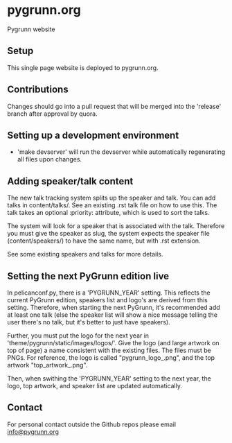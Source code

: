 pygrunn.org
===========

Pygrunn website


Setup
-----

This single page website is deployed to pygrunn.org.


Contributions
-------------

Changes should go into a pull request that will be merged into the 'release' branch after approval by quora.


Setting up a development environment
------------------------------------

* 'make devserver' will run the devserver while automatically regenerating all files upon changes.


Adding speaker/talk content
---------------------------

The new talk tracking system splits up the speaker and talk. You can add talks in content/talks/. See an existing .rst talk file on how to use this.
The talk takes an optional :priority: attribute, which is used to sort the talks.

The system will look for a speaker that is associated with the talk.
Therefore you must give the speaker as slug, the system expects the speaker file (content/speakers/) to have the same name, but with .rst extension.

See some existing speakers and talks for more details.


Setting the next PyGrunn edition live
-------------------------------------

In pelicanconf.py, there is a 'PYGRUNN_YEAR' setting. This reflects the current PyGrunn edition, speakers list and logo's are derived from this setting.
Therefore, when starting the next PyGrunn, it's recommended add at least one talk (else the speaker list will show a nice message telling the user there's no talk, but it's better to just have speakers).

Further, you must put the logo for the next year in 'theme/pygrunn/static/images/logos/'. Give the logo (and large artwork on top of page) a name consistent with the existing files.
The files must be PNGs. For reference, the logo is called "pygrunn\_logo\_<year>.png", and the top artwork "top\_artwork\_<year>.png".

Then, when swithing the 'PYGRUNN_YEAR' setting to the next year, the logo, top artwork, and speaker list are updated automatically.



Contact
-------
For personal contact outside the Github repos please email info@pygrunn.org
